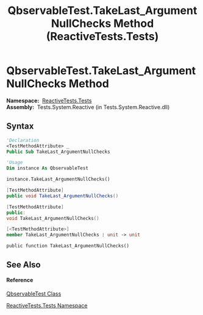 ﻿---
title: QbservableTest.TakeLast_ArgumentNullChecks Method  (ReactiveTests.Tests)
TOCTitle: TakeLast_ArgumentNullChecks Method
ms:assetid: M:ReactiveTests.Tests.QbservableTest.TakeLast_ArgumentNullChecks
ms:mtpsurl: https://msdn.microsoft.com/en-us/library/reactivetests.tests.qbservabletest.takelast_argumentnullchecks(v=VS.103)
ms:contentKeyID: 36621153
ms.date: 06/28/2011
mtps_version: v=VS.103
f1_keywords:
- ReactiveTests.Tests.QbservableTest.TakeLast_ArgumentNullChecks
dev_langs:
- CSharp
- JScript
- VB
- FSharp
- c++
---

# QbservableTest.TakeLast\_ArgumentNullChecks Method

**Namespace:**  [ReactiveTests.Tests](hh289046\(v=vs.103\).md)  
**Assembly:**  Tests.System.Reactive (in Tests.System.Reactive.dll)

## Syntax

``` vb
'Declaration
<TestMethodAttribute> _
Public Sub TakeLast_ArgumentNullChecks
```

``` vb
'Usage
Dim instance As QbservableTest

instance.TakeLast_ArgumentNullChecks()
```

``` csharp
[TestMethodAttribute]
public void TakeLast_ArgumentNullChecks()
```

``` c++
[TestMethodAttribute]
public:
void TakeLast_ArgumentNullChecks()
```

``` fsharp
[<TestMethodAttribute>]
member TakeLast_ArgumentNullChecks : unit -> unit 
```

``` jscript
public function TakeLast_ArgumentNullChecks()
```

## See Also

#### Reference

[QbservableTest Class](hh315250\(v=vs.103\).md)

[ReactiveTests.Tests Namespace](hh289046\(v=vs.103\).md)

